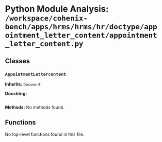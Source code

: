 # Python Module Analysis: `/workspace/cohenix-bench/apps/hrms/hrms/hr/doctype/appointment_letter_content/appointment_letter_content.py`

## Classes

### `AppointmentLettercontent`
**Inherits:** `Document`


**Docstring:**
```

```

**Methods:**
No methods found.




## Functions

No top-level functions found in this file.
